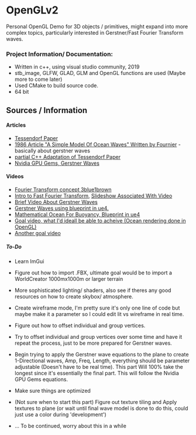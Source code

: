 # OpenGLv2
Personal OpenGL Demo for 3D objects / primitives, might expand into more complex topics, particularly interested in Gerstner/Fast Fourier Transform waves.
### Project Information/ Documentation:
- Written in c++, using visual studio community, 2019
- stb_image, GLFW, GLAD, GLM and OpenGL functions are used (Maybe more to come later)
- Used CMake to build source code.
- 64 bit
## Sources / Information

#### Articles
* [Tessendorf Paper](http://citeseerx.ist.psu.edu/viewdoc/download?doi=10.1.1.161.9102&rep=rep1&type=pdf)
* [1986 Article "A Simple Model Of Ocean Waves" Written by Fournier](http://users.encs.concordia.ca/~grogono/Graphics/waves-1.pdf) - basically about gerstner waves
* [partial C++ Adaptation of Tessendorf Paper](https://www.scratchapixel.com/lessons/procedural-generation-virtual-worlds/simulating-odean-waves/simulating-surface-ocean)
* [Nvidia GPU Gems, Gerstner Waves](https://developer.nvidia.com/gpugems/gpugems/part-i-natural-effects/chapter-1-effective-water-simulation-physical-models)

#### Videos
* [Fourier Transform concept 3blue1brown](https://www.youtube.com/watch?v=spUNpyF58BY&list=PLJPAgezdQHRH8PKECjIxSL-CBmB8k-2nR&index=2)
* [Intro to Fast Fourier Transform](https://www.youtube.com/watch?v=P4G0hn5QhMs), 
[Slideshow Associated With Video](https://www.slideshare.net/Codemotion/an-introduction-to-realistic-ocean-rendering-through-fft-fabio-suriano-codemotion-rome-2017)
* [Brief Video About Gerstner Waves](https://www.youtube.com/watch?v=V4yZigMSLiU&list=PLJPAgezdQHRH8PKECjIxSL-CBmB8k-2nR&index=1)
* [Gerstner Waves using blueprint in ue4.](https://www.youtube.com/watch?v=ANaER2rvd9M&list=PLJPAgezdQHREuUxXIzpBaGWLBYRJomN_l&index=2)
* [Mathematical Ocean For Buoyancy, Blueprint in ue4](https://www.youtube.com/watch?v=spUNpyF58BY&list=PLJPAgezdQHRH8PKECjIxSL-CBmB8k-2nR&index=2)
* [Goal video, what I'd ideall be able to acheive (Ocean rendering done in OpenGL)](https://www.youtube.com/watch?v=CeJCNmI-B7s&list=PLJPAgezdQHREseDfQ5LaUd5Sn3ONhlXEL&index=1)
* [Another goal video](https://www.youtube.com/watch?v=OQ3D0Q5BlOs&list=PLJPAgezdQHREseDfQ5LaUd5Sn3ONhlXEL&index=2)


##### To-Do
* Learn ImGui
* Figure out how to import .FBX, ultimate goal would be to import a WorldCreator 1000mx1000m or larger terrain
* More sophisticated lighting/ shaders, also see if theres any good resources on how to create skybox/ atmosphere.
* Create wireframe mode, I'm pretty sure it's only one line of code but maybe make it a parameter so I could edit lit vs wireframe in real time.
* Figure out how to offset individual and group vertices.
* Try to offset individual and group vertices over some time and have it repeat the process, just to be more prepared for Gerstner waves.
* Begin trying to apply the Gerstner wave equations to the plane to create 1-Directional waves, Amp, Freq, Length, everything should be parameter adjustable (Doesn't have to be real time). This part Will 100% take the longest since it's essentially the final part. This will follow the Nvidia GPU Gems equations.
* Make sure things are optimized
* (Not sure when to start this part) Figure out texture tiling and Apply textures to plane (or wait until final wave model is done to do this, could just use a color during 'development')

* ... To be continued, worry about this in a while
